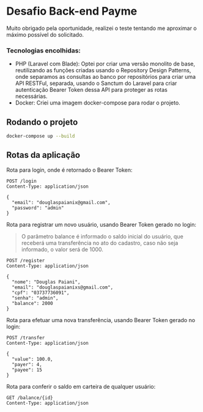 # Desafio Back-end Payme

Muito obrigado pela oportunidade, realizei o teste tentando me aproximar o máximo possível do solicitado.


### Tecnologias encolhidas:

- PHP (Laravel com Blade): Optei por criar uma versão monolito de base, reutilizando as funções criadas usando o Repository Design Patterns, onde separamos as consultas ao banco por repositórios para criar uma API RESTFul, separada, usando o Sanctum do Laravel para criar autenticação Bearer Token dessa API para proteger as rotas necessárias.
- Docker: Criei uma imagem docker-compose para rodar o projeto.

## Rodando o projeto

```bash
docker-compose up --build
```

## Rotas da aplicação

Rota para login, onde é retornado o Bearer Token:
```http request
POST /login
Content-Type: application/json

{
  "email": "douglaspaianix@gmail.com",
  "password": "admin"
}
```

Rota para registrar um novo usuário, usando Bearer Token gerado no login:
> O parâmetro balance é informado o saldo inicial do usuário, que receberá uma transferência no ato do cadastro, caso não seja informado, o valor será de 1000.

```http request
POST /register
Content-Type: application/json

{
  "nome": "Douglas Paiani",
  "email": "douglaspaianixs@gmail.com",
  "cpf": "03737736091",
  "senha": "admin",
  "balance": 2000
}
```

Rota para efetuar uma nova transferência, usando Bearer Token gerado no login:
```http request
POST /transfer
Content-Type: application/json

{
  "value": 100.0,
  "payer": 4,
  "payee": 15
}
```

Rota para conferir o saldo em carteira de qualquer usuário:
```http request
GET /balance/{id}
Content-Type: application/json
```

